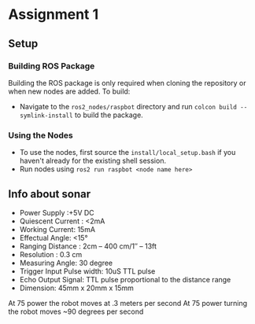 # Assignment 1

## Setup

### Building ROS Package

Building the ROS package is only required when cloning the repository or when new nodes are added. To build:

* Navigate to the `ros2_nodes/raspbot` directory and run `colcon build --symlink-install` to build the package.

### Using the Nodes

* To use the nodes, first source the `install/local_setup.bash` if you haven't already for the existing shell session.
* Run nodes using `ros2 run raspbot <node name here>`

## Info about sonar

* Power Supply :+5V DC
* Quiescent Current : <2mA
* Working Current: 15mA
* Effectual Angle: <15°
* Ranging Distance : 2cm – 400 cm/1″ – 13ft
* Resolution : 0.3 cm
* Measuring Angle: 30 degree
* Trigger Input Pulse width: 10uS TTL pulse
* Echo Output Signal: TTL pulse proportional to the distance range
* Dimension: 45mm x 20mm x 15mm

At 75 power the robot moves at .3 meters per second
At 75 power turning the robot moves ~90 degrees per second
